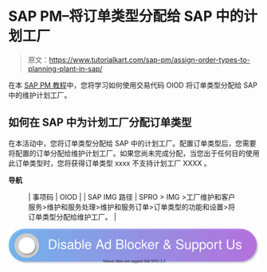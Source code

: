 # SAP PM–将订单类型分配给 SAP 中的计划工厂

> 原文：<https://www.tutorialkart.com/sap-pm/assign-order-types-to-planning-plant-in-sap/>

在本 [SAP PM 教程](https://www.tutorialkart.com/sap-pm/sap-pm-tutorial/)中，您将学习如何使用交易代码 OIOD 将订单类型分配给 SAP 中的维护计划工厂。

## 如何在 SAP 中为计划工厂分配订单类型

在本活动中，您将订单类型分配给 SAP 中的计划工厂。配置订单类型后，您需要将配置的订单分配给维护计划工厂。如果您尚未完成分配，当您出于任何目的使用此订单类型时，您将获得订单类型 xxxx 不支持计划工厂 XXXX 。

**导航**

<figure class="wp-block-table">

| 事项码 | OIOD |
| SAP IMG 路径 | SPRO > IMG >工厂维护和客户服务>维护和服务处理>维护和服务订单>订单类型的功能和设置>将订单类型分配给维护工厂。 |

</figure>

[![](img/925da31b32d6bc3827932f6c8afb11bb.png)](https://www.tutorialkart.com/)